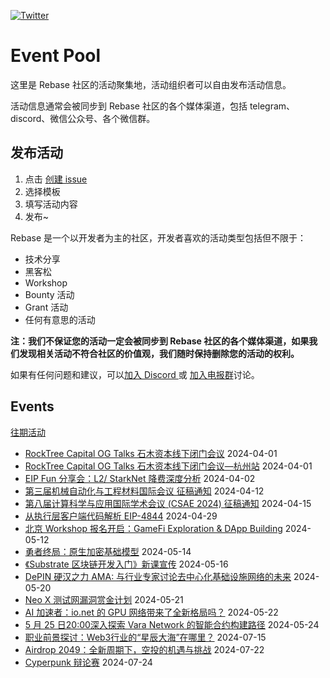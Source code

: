 [![Twitter](https://img.shields.io/twitter/url?label=Rebase&url=https%3A%2F%2Ftwitter.com%2FRebaseCommunity)](https://twitter.com/RebaseCommunity)

# Event Pool

这里是 Rebase 社区的活动聚集地，活动组织者可以自由发布活动信息。

活动信息通常会被同步到 Rebase 社区的各个媒体渠道，包括 telegram、discord、微信公众号、各个微信群。

## 发布活动

1. 点击 [创建 issue](https://github.com/rebase-network/event-pool/issues/new/choose)
2. 选择模板
3. 填写活动内容
4. 发布~

Rebase 是一个以开发者为主的社区，开发者喜欢的活动类型包括但不限于：

- 技术分享
- 黑客松
- Workshop
- Bounty 活动
- Grant 活动
- 任何有意思的活动

**注：我们不保证您的活动一定会被同步到 Rebase 社区的各个媒体渠道，如果我们发现相关活动不符合社区的价值观，我们随时保持删除您的活动的权利。**

如果有任何问题和建议，可以[加入 Discord ](https://discord.gg/c6BfH8JQn6) 或 [加入电报群](https://t.me/rebasenetwork)讨论。

## Events

[往期活动](./events.md)

- [RockTree Capital OG Talks 石木资本线下闭门会议](https://github.com/rebase-network/event-pool/issues/168) 2024-04-01
- [RockTree Capital OG Talks 石木资本线下闭门会议—杭州站](https://github.com/rebase-network/event-pool/issues/169) 2024-04-01
- [EIP Fun 分享会：L2/ StarkNet 降费深度分析](https://github.com/rebase-network/event-pool/issues/170) 2024-04-02
- [第三届机械自动化与工程材料国际会议 征稿通知](https://github.com/rebase-network/event-pool/issues/171) 2024-04-12
- [第八届计算科学与应用国际学术会议 (CSAE 2024)  征稿通知](https://github.com/rebase-network/event-pool/issues/172) 2024-04-15
- [从执行层客户端代码解析 EIP-4844](https://github.com/rebase-network/event-pool/issues/173) 2024-04-29
- [北京 Workshop 报名开启：GameFi Exploration & DApp Building](https://github.com/rebase-network/event-pool/issues/174) 2024-05-12
- [勇者终局：原生加密基础模型](https://github.com/rebase-network/event-pool/issues/175) 2024-05-14
- [《Substrate 区块链开发入门》新课宣传](https://github.com/rebase-network/event-pool/issues/176) 2024-05-16
- [DePIN 硬汉之力 AMA: 与行业专家讨论去中心化基础设施网络的未来](https://github.com/rebase-network/event-pool/issues/177) 2024-05-20
- [Neo X 测试网漏洞赏金计划](https://github.com/rebase-network/event-pool/issues/178) 2024-05-21
- [AI 加速者：io.net 的 GPU 网络带来了全新格局吗？](https://github.com/rebase-network/event-pool/issues/179) 2024-05-22
- [5 月 25 日20:00深入探索 Vara Network 的智能合约构建路径](https://github.com/rebase-network/event-pool/issues/180) 2024-05-24
- [职业前景探讨：Web3行业的“星辰大海”在哪里？](https://github.com/rebase-network/event-pool/issues/181) 2024-07-15
- [Airdrop 2049：全新周期下，空投的机遇与挑战](https://github.com/rebase-network/event-pool/issues/182) 2024-07-22
- [Cyperpunk 辩论赛](https://github.com/rebase-network/event-pool/issues/183) 2024-07-24
